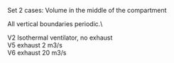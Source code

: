 Set 2 cases: Volume in the middle of the compartment

All vertical boundaries periodic.\

V2	Isothermal ventilator, no exhaust\
V5	exhaust 2 m3/s\
V6	exhaust 20 m3/s
